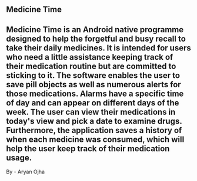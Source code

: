 **Medicine Time**
---
Medicine Time is an Android native programme designed to help the forgetful and busy recall to take their daily medicines. It is intended for users who need a little assistance keeping track of their medication routine but are committed to sticking to it. The software enables the user to save pill objects as well as numerous alerts for those medications. Alarms have a specific time of day and can appear on different days of the week. The user can view their medications in today's view and pick a date to examine drugs. Furthermore, the application saves a history of when each medicine was consumed, which will help the user keep track of their medication usage.
---
By - Aryan Ojha
